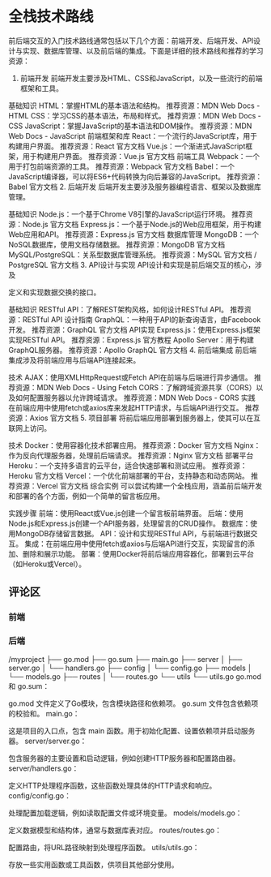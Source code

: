 # 全栈技术路线

前后端交互的入门技术路线通常包括以下几个方面：前端开发、后端开发、API设计与实现、数据库管理、以及前后端的集成。下面是详细的技术路线和推荐的学习资源：

1. 前端开发
前端开发主要涉及HTML、CSS和JavaScript，以及一些流行的前端框架和工具。

基础知识
HTML：掌握HTML的基本语法和结构。
推荐资源：MDN Web Docs - HTML
CSS：学习CSS的基本语法，布局和样式。
推荐资源：MDN Web Docs - CSS
JavaScript：掌握JavaScript的基本语法和DOM操作。
推荐资源：MDN Web Docs - JavaScript
前端框架和库
React：一个流行的JavaScript库，用于构建用户界面。
推荐资源：React 官方文档
Vue.js：一个渐进式JavaScript框架，用于构建用户界面。
推荐资源：Vue.js 官方文档
前端工具
Webpack：一个用于打包前端资源的工具。
推荐资源：Webpack 官方文档
Babel：一个JavaScript编译器，可以将ES6+代码转换为向后兼容的JavaScript。
推荐资源：Babel 官方文档
2. 后端开发
后端开发主要涉及服务器编程语言、框架以及数据库管理。

基础知识
Node.js：一个基于Chrome V8引擎的JavaScript运行环境。
推荐资源：Node.js 官方文档
Express.js：一个基于Node.js的Web应用框架，用于构建Web应用和API。
推荐资源：Express.js 官方文档
数据库管理
MongoDB：一个NoSQL数据库，使用文档存储数据。
推荐资源：MongoDB 官方文档
MySQL/PostgreSQL：关系型数据库管理系统。
推荐资源：MySQL 官方文档 / PostgreSQL 官方文档
3. API设计与实现
API设计和实现是前后端交互的核心，涉及

定义和实现数据交换的接口。

基础知识
RESTful API：了解REST架构风格，如何设计RESTful API。
推荐资源：RESTful API 设计指南
GraphQL：一种用于API的新查询语言，由Facebook开发。
推荐资源：GraphQL 官方文档
API实现
Express.js：使用Express.js框架实现RESTful API。
推荐资源：Express.js 官方教程
Apollo Server：用于构建GraphQL服务器。
推荐资源：Apollo GraphQL 官方文档
4. 前后端集成
前后端集成涉及将前端应用与后端API连接起来。

技术
AJAX：使用XMLHttpRequest或Fetch API在前端与后端进行异步通信。
推荐资源：MDN Web Docs - Using Fetch
CORS：了解跨域资源共享（CORS）以及如何配置服务器以允许跨域请求。
推荐资源：MDN Web Docs - CORS
实践
在前端应用中使用fetch或axios库来发起HTTP请求，与后端API进行交互。
推荐资源：Axios 官方文档
5. 项目部署
将前后端应用部署到服务器上，使其可以在互联网上访问。

技术
Docker：使用容器化技术部署应用。
推荐资源：Docker 官方文档
Nginx：作为反向代理服务器，处理前后端请求。
推荐资源：Nginx 官方文档
部署平台
Heroku：一个支持多语言的云平台，适合快速部署和测试应用。
推荐资源：Heroku 官方文档
Vercel：一个优化前端部署的平台，支持静态和动态网站。
推荐资源：Vercel 官方文档
综合实例
可以尝试构建一个全栈应用，涵盖前后端开发和部署的各个方面，例如一个简单的留言板应用。

实践步骤
前端：使用React或Vue.js创建一个留言板前端界面。
后端：使用Node.js和Express.js创建一个API服务器，处理留言的CRUD操作。
数据库：使用MongoDB存储留言数据。
API：设计和实现RESTful API，与前端进行数据交互。
集成：在前端应用中使用fetch或axios与后端API进行交互，实现留言的添加、删除和展示功能。
部署：使用Docker将前后端应用容器化，部署到云平台（如Heroku或Vercel）。

## 评论区
### 前端
### 后端
/myproject
  ├── go.mod
  ├── go.sum
  ├── main.go
  ├── server
  │   ├── server.go
  │   └── handlers.go
  ├── config
  │   └── config.go
  ├── models
  │   └── models.go
  ├── routes
  │   └── routes.go
  └── utils
      └── utils.go
go.mod 和 go.sum：

go.mod 文件定义了Go模块，包含模块路径和依赖项。
go.sum 文件包含依赖项的校验和。
main.go：

这是项目的入口点，包含 main 函数。用于初始化配置、设置依赖项并启动服务器。
server/server.go：

包含服务器的主要设置和启动逻辑，例如创建HTTP服务器和配置路由器。
server/handlers.go：

定义HTTP处理程序函数，这些函数处理具体的HTTP请求和响应。
config/config.go：

处理配置加载逻辑，例如读取配置文件或环境变量。
models/models.go：

定义数据模型和结构体，通常与数据库表对应。
routes/routes.go：

配置路由，将URL路径映射到处理程序函数。
utils/utils.go：

存放一些实用函数或工具函数，供项目其他部分使用。

